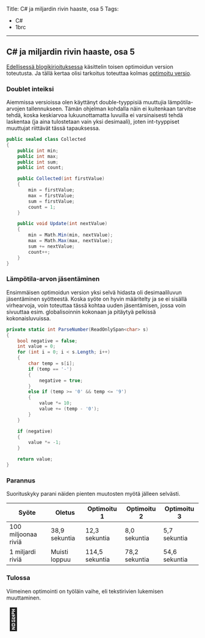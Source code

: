 Title: C# ja miljardin rivin haaste, osa 5
Tags: 
  - C#
  - 1brc
---

## C# ja miljardin rivin haaste, osa 5

[Edellisessä blogikirjoituksessa](/posts/CSharp_ja_1brc_osa_4.html) käsittelin toisen optimoidun version toteutusta. Ja tällä kertaa olisi tarkoitus toteuttaa kolmas [optimoitu versio](https://github.com/mcraiha/csharp1brc/blob/main/optimoitu_3/Program.cs).

### Doublet inteiksi

Aiemmissa versioissa olen käyttänyt double-tyyppisiä muuttujia lämpötila-arvojen tallennukseen. Tämän ohjelman kohdalla näin ei kuitenkaan tarvitse tehdä, koska keskiarvoa lukuunottamatta luvuilla ei varsinaisesti tehdä laskentaa (ja aina tulostetaan vain yksi desimaali), joten int-tyyppiset muuttujat riittävät tässä tapauksessa.

```cs
public sealed class Collected
{
	public int min;
	public int max;
	public int sum;
	public int count;

	public Collected(int firstValue)
	{
		min = firstValue;
		max = firstValue;
		sum = firstValue;
		count = 1;
	}

	public void Update(int nextValue)
	{
		min = Math.Min(min, nextValue);
		max = Math.Max(max, nextValue);
		sum += nextValue;
		count++;
	}
}
```

### Lämpötila-arvon jäsentäminen

Ensimmäisen optimoidun version yksi selvä hidasta oli desimaaliluvun jäsentäminen syötteestä. Koska syöte on hyvin määritelty ja se ei sisällä virhearvoja, voin toteuttaa tässä kohtaa uuden jäsentämisen, jossa voin sivuuttaa esim. globalisoinnin kokonaan ja pitäytyä pelkissä kokonaisluvuissa.

```cs
private static int ParseNumber(ReadOnlySpan<char> s)
{
    bool negative = false;
    int value = 0;
    for (int i = 0; i < s.Length; i++)
    {
        char temp = s[i];
        if (temp == '-')
        {
            negative = true;
        }
        else if (temp >= '0' && temp <= '9')
        {
            value *= 10;
            value += (temp - '0');
        }
    }

    if (negative)
    {
        value *= -1;
    }

    return value;
}
```

### Parannus

Suorituskyky parani näiden pienten muutosten myötä jälleen selvästi.

|Syöte|Oletus|Optimoitu 1|Optimoitu 2|Optimoitu 3|
|---|---|---|---|---|
|100 miljoonaa riviä|38,9 sekuntia|12,3 sekuntia|8,0 sekuntia|5,7 sekuntia|
|1 miljardi riviä|Muisti loppuu|114,5 sekuntia|78,2 sekuntia|54,6 sekuntia|

### Tulossa

Viimeinen optimointi on työläin vaihe, eli tekstirivien lukemisen muuttaminen.


<span style="font-size:4em;">🛟</span>